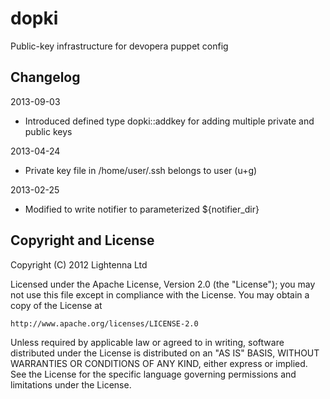 dopki
=====

Public-key infrastructure for devopera puppet config

Changelog
---------

2013-09-03

  * Introduced defined type dopki::addkey for adding multiple private and public keys

2013-04-24

  * Private key file in /home/user/.ssh belongs to user (u+g)

2013-02-25

  * Modified to write notifier to parameterized ${notifier_dir}

Copyright and License
---------------------

Copyright (C) 2012 Lightenna Ltd

Licensed under the Apache License, Version 2.0 (the "License");
you may not use this file except in compliance with the License.
You may obtain a copy of the License at

    http://www.apache.org/licenses/LICENSE-2.0

Unless required by applicable law or agreed to in writing, software
distributed under the License is distributed on an "AS IS" BASIS,
WITHOUT WARRANTIES OR CONDITIONS OF ANY KIND, either express or implied.
See the License for the specific language governing permissions and
limitations under the License.
